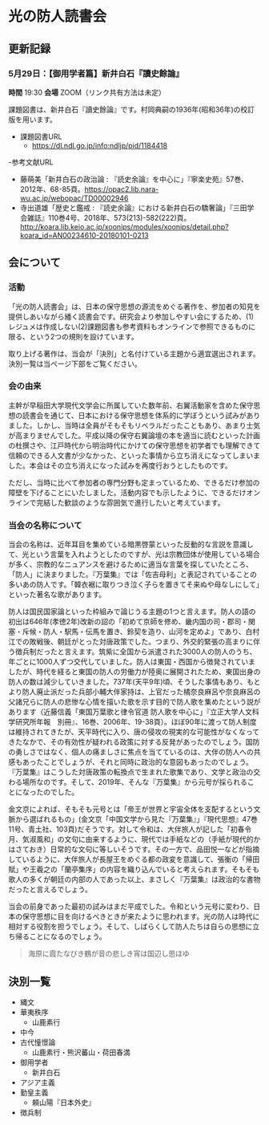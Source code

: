 # 光の防人読書会

## 更新記録

### 5月29日：【御用学者篇】新井白石『讀史餘論』

**時間** 19:30
**会場** ZOOM（リンク共有方法は未定）

課題図書は、新井白石『讀史餘論』です。村岡典嗣の1936年(昭和36年)の校訂版を用います。

- 課題図書URL
  - [https://dl.ndl.go.jp/info:ndljp/pid/1184418 ](https://dl.ndl.go.jp/info:ndljp/pid/1184418)

-参考文献URL
  - 藤萌美「新井白石の政治論 : 『読史余論』を中心に」『寧楽史苑』57巻、2012年、68-85頁。[https://opac2.lib.nara-wu.ac.jp/webopac/TD00002946 ](https://opac2.lib.nara-wu.ac.jp/webopac/TD00002946)
  - 寺出道雄「歴史と鑑戒 : 『読史余論』における新井白石の驕奢論」『三田学会雑誌』110巻4号、2018年、573(213)-582(222)頁。  [http://koara.lib.keio.ac.jp/xoonips/modules/xoonips/detail.php?koara_id=AN00234610-20180101-0213 ](http://koara.lib.keio.ac.jp/xoonips/modules/xoonips/detail.php?koara_id=AN00234610-20180101-0213 )

## 会について

### 活動

「光の防人読書会」は、日本の保守思想の源流をめぐる著作を、参加者の知見を提供しあいながら繙く読書会です。研究会より参加しやすい会にするため、(1)レジュメは作成しない(2)課題図書も参考資料もオンラインで参照できるものに限る、という2つの規則を設けています。

取り上げる著作は、当会が「決別」と名付けている主題から適宜選出されます。決別一覧は当ページ下部をご覧ください。

### 会の由来

主幹が早稲田大学現代文学会に所属していた数年前、右翼活動家を含めた保守思想の読書会を通じて、日本における保守思想を体系的に学ぼうという試みがありました。しかし、当時は全員がそもそもリベラルだったこともあり、あまり士気が高まりませんでした。平成以降の保守右翼論壇の本を適当に読むといった計画の杜撰さや、江戸時代から明治時代にかけての保守思想を初学者でも理解できて信頼のできる人文書が少なかった、といった事情から立ち消えになってしまいました。本会はその立ち消えになった試みを再度行おうとしたものです。

ただし、当時に比べて参加者の専門分野も定まっているため、できるだけ参加の障壁を下げることにいたしました。活動内容でも示したように、できるだけオンラインで完結した歓談のような雰囲気で進行したいと考えています。

### 当会の名称について

当会の名称は、近年耳目を集めている暗黒啓蒙といった反動的な言説を意識して、光という言葉を入れようとしたのですが、光は宗教団体が使用している場合が多く、宗教的なニュアンスを避けるために適当な言葉を探していたところ、「防人」に決まりました。『万葉集』では「佐吉母利」と表記されていることの多いあの防人です。「韓衣裾に取りつき泣く子らを置きてそ来ぬや母なしにして」といった著名な歌があります。

防人は国民国家論といった枠組みで論じうる主題の1つと言えます。防人の語の初出は646年(孝徳2年)改新の詔の「初めて京師を修め、畿内国の司・郡司・関塞・斥候・防人・駅馬・伝馬を置き、鈴契を造り、山河を定めよ」であり、白村江での敗戦後、朝廷がとった対唐政策でした。つまり、外交的緊張の高まりに伴う徴兵制だったと言えます。筑紫に全国から派遣された3000人の防人のうち、年ごとに1000人ずつ交代していました。防人は東国・西国から徴発されていましたが、時代を経ると東国の防人の労働力が陸奥に展開されたため、東国出身の防人の数は減少していきました。737年(天平9年)頃、そうした事情もあり、もとより防人廃止派だった兵部小輔大伴家持は、上官だった橘奈良麻呂や奈良麻呂の父諸兄らに防人の悲惨な心情を描いた歌を示す目的で防人歌を集めたという説があります（近藤信義「東国万葉歌と律令官道 防人歌を中心に」『立正大学人文科学研究所年報　別冊』、16巻、2006年、19-38頁）。ほぼ90年に渡って防人制度は維持されてきたが、天平時代に入り、唐の侵攻の現実的な可能性がなくなってきたなかで、その有効性が疑われる政策に対する反発があったのでしょう。国防の勇しさではなく、個人の痛ましさに焦点を当てているのは、大伴の防人への共感もあったことでしょうが、それと同時に政治的な意図もあったのでしょう。『万葉集』はこうした対唐政策の転換点で生まれた歌集であり、文学と政治の交わる場所なのです。そして、2019年、そんな『万葉集』から元号が採られることになったのでした。

金文京によれば、そもそも元号とは「帝王が世界と宇宙全体を支配するという文脈から選ばれるもの」(金文京「中国文学から見た『万葉集』」『現代思想』47巻11号、青土社、103頁)だそうです。対して令和は、大伴旅人が記した「初春令月、気淑風和」の文句に由来するように、現代では手紙などの（手紙が現代的かはさておき）日常的な文句に等しいそうです。その一方で、品田悦一などが指摘しているように、大伴旅人が長屋王をめぐる都の政変を意識して、張衡の「帰田賦」や王羲之の「蘭亭集序」の内容を織り込んでいると考えられます。そもそも歌人の多くが朝廷の内部の人であった以上、まさしく『万葉集』は政治的な書物だったと言えるでしょう。

当会の前身であった最初の試みはまだ平成でした。令和という元号に変わり、日本の保守思想に目を向けるべきときが来たように思われます。光の防人は時代に相対する役割を担うでしょう。そして、しばらくして防人たちは自らの思想に立ち帰ることになるのでしょう。

> 海原に霞たなびき鶴が音の悲しき宵は国辺し思ほゆ


## 決別一覧
- 縄文
- 華夷秩序
    - 山鹿素行
- 中今
- 古代憧憬論
    - 山鹿素行・熊沢蕃山・荷田春満
- 御用学者
    - 新井白石
- アジア主義
- 勤皇主義
    - 頼山陽『日本外史』
- 徴兵制
